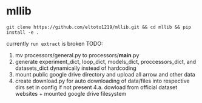 # mllib

```
git clone https://github.com/eltoto1219/mllib.git && cd mllib && pip install -e .
```

currently `run extract` is broken
TODO:
1. mv processors/general.py to processors/__main__.py
2. generate experiment_dict, loop_dict, models_dict, proccessors_dict, and datasets_dict dynamically instead of hardcoding
3. mount public google drive directory and upload all arrow and other data
4. create download.py for auto downloading of data/files into respective dirs set in config if not present
4.a. dowload from official dataset websites + mounted google drive filesystem
